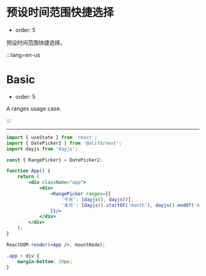 # 预设时间范围快捷选择

-   order: 5

预设时间范围快捷选择。

:::lang=en-us

# Basic

-   order: 5

A ranges usage case.

:::

---

```jsx
import { useState } from 'react';
import { DatePicker2 } from '@alifd/next';
import dayjs from 'dayjs';

const { RangePicker} = DatePicker2;

function App() {
    return (
        <div className="app">
            <div>
                <RangePicker ranges={{
                    '今天': [dayjs(), dayjs()],
                    '本月': [dayjs().startOf('month'), dayjs().endOf('month')],
                }}/>
            </div>
        </div>
    );
}

ReactDOM.render(<App />, mountNode);
```

```css
.app > div {
    margin-bottom: 20px;
}
```
